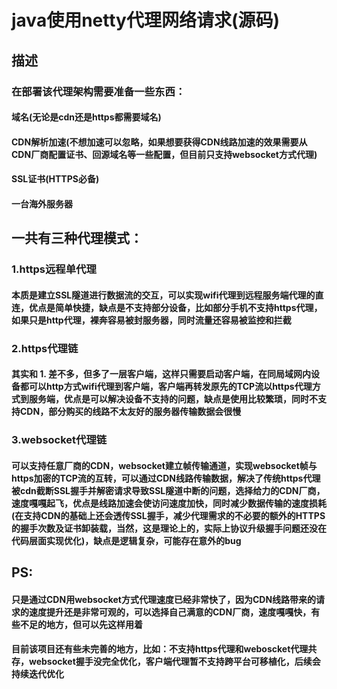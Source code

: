 # java使用netty代理网络请求(源码)

## 描述

### 在部署该代理架构需要准备一些东西：

#### 域名(无论是cdn还是https都需要域名)

#### CDN解析加速(不想加速可以忽略，如果想要获得CDN线路加速的效果需要从CDN厂商配置证书、回源域名等一些配置，但目前只支持websocket方式代理)

#### SSL证书(HTTPS必备)

#### 一台海外服务器

## 一共有三种代理模式：

### 1.https远程单代理

#### 本质是建立SSL隧道进行数据流的交互，可以实现wifi代理到远程服务端代理的直连，优点是简单快捷，缺点是不支持部分设备，比如部分手机不支持https代理，如果只是http代理，裸奔容易被封服务器，同时流量还容易被监控和拦截

### 2.https代理链

#### 其实和 1. 差不多，但多了一层客户端，这样只需要启动客户端，在同局域网内设备都可以http方式wifi代理到客户端，客户端再转发原先的TCP流以https代理方式到服务端，优点是可以解决设备不支持的问题，缺点是使用比较繁琐，同时不支持CDN，部分购买的线路不太友好的服务器传输数据会很慢

### 3.websocket代理链

#### 可以支持任意厂商的CDN，websocket建立帧传输通道，实现websocket帧与https加密的TCP流的互转，可以通过CDN线路传输数据，解决了传统https代理被cdn截断SSL握手并解密请求导致SSL隧道中断的问题，选择给力的CDN厂商，速度嘎嘎起飞，优点是线路加速会使访问速度加快，同时减少数据传输的速度损耗(在支持CDN的基础上还会透传SSL握手，减少代理需求的不必要的额外的HTTPS的握手次数及证书卸装载，当然，这是理论上的，实际上协议升级握手问题还没在代码层面实现优化)，缺点是逻辑复杂，可能存在意外的bug


## PS:

#### 只是通过CDN用websocket方式代理速度已经非常快了，因为CDN线路带来的请求的速度提升还是非常可观的，可以选择自己满意的CDN厂商，速度嘎嘎快，有些不足的地方，但可以先这样用着

#### 目前该项目还有些未完善的地方，比如：不支持https代理和weboscket代理共存，websocket握手没完全优化，客户端代理暂不支持跨平台可移植化，后续会持续迭代优化
